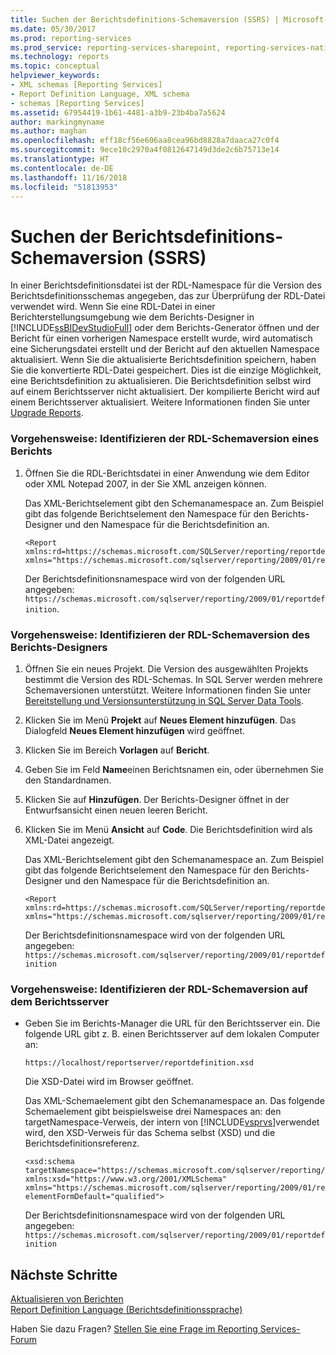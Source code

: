 ```yaml
---
title: Suchen der Berichtsdefinitions-Schemaversion (SSRS) | Microsoft-Dokumentation
ms.date: 05/30/2017
ms.prod: reporting-services
ms.prod_service: reporting-services-sharepoint, reporting-services-native
ms.technology: reports
ms.topic: conceptual
helpviewer_keywords:
- XML schemas [Reporting Services]
- Report Definition Language, XML schema
- schemas [Reporting Services]
ms.assetid: 67954419-1b61-4481-a3b9-23b4ba7a5624
author: markingmyname
ms.author: maghan
ms.openlocfilehash: eff18cf56e606aa8cea96bd8828a7daaca27c0f4
ms.sourcegitcommit: 9ece10c2970a4f0812647149d3de2c6b75713e14
ms.translationtype: HT
ms.contentlocale: de-DE
ms.lasthandoff: 11/16/2018
ms.locfileid: "51813953"
---
```

# <a name="find-the-report-definition-schema-version-ssrs"></a>Suchen der Berichtsdefinitions-Schemaversion (SSRS)

In einer Berichtsdefinitionsdatei ist der RDL-Namespace für die Version des Berichtsdefinitionsschemas angegeben, das zur Überprüfung der RDL-Datei verwendet wird. Wenn Sie eine RDL-Datei in einer Berichterstellungsumgebung wie dem Berichts-Designer in [!INCLUDE[ssBIDevStudioFull](../../includes/ssbidevstudiofull-md.md)] oder dem Berichts-Generator öffnen und der Bericht für einen vorherigen Namespace erstellt wurde, wird automatisch eine Sicherungsdatei erstellt und der Bericht auf den aktuellen Namespace aktualisiert. Wenn Sie die aktualisierte Berichtsdefinition speichern, haben Sie die konvertierte RDL-Datei gespeichert. Dies ist die einzige Möglichkeit, eine Berichtsdefinition zu aktualisieren. Die Berichtsdefinition selbst wird auf einem Berichtsserver nicht aktualisiert. Der kompilierte Bericht wird auf einem Berichtsserver aktualisiert. Weitere Informationen finden Sie unter [Upgrade Reports](../../reporting-services/install-windows/upgrade-reports.md).  
  
### <a name="how-to-identify-the-rdl-schema-version-of-a-report"></a>Vorgehensweise: Identifizieren der RDL-Schemaversion eines Berichts  
  
1.  Öffnen Sie die RDL-Berichtsdatei in einer Anwendung wie dem Editor oder XML Notepad 2007, in der Sie XML anzeigen können.  
  
     Das XML-Berichtselement gibt den Schemanamespace an. Zum Beispiel gibt das folgende Berichtselement den Namespace für den Berichts-Designer und den Namespace für die Berichtsdefinition an.  
  
    ```  
    <Report xmlns:rd=https://schemas.microsoft.com/SQLServer/reporting/reportdesigner   
    xmlns="https://schemas.microsoft.com/sqlserver/reporting/2009/01/reportdefinition">  
    ```  
  
     Der Berichtsdefinitionsnamespace wird von der folgenden URL angegeben: `https://schemas.microsoft.com/sqlserver/reporting/2009/01/reportdefinition`.  
  
### <a name="how-to-identify-the-rdl-schema-version-of-report-designer"></a>Vorgehensweise: Identifizieren der RDL-Schemaversion des Berichts-Designers  
  
1.  Öffnen Sie ein neues Projekt. Die Version des ausgewählten Projekts bestimmt die Version des RDL-Schemas. In SQL Server werden mehrere Schemaversionen unterstützt. Weitere Informationen finden Sie unter [Bereitstellung und Versionsunterstützung in SQL Server Data Tools](../../reporting-services/tools/deployment-and-version-support-in-sql-server-data-tools-ssrs.md).  
  
2.  Klicken Sie im Menü **Projekt** auf **Neues Element hinzufügen**. Das Dialogfeld **Neues Element hinzufügen** wird geöffnet.  
  
3.  Klicken Sie im Bereich **Vorlagen** auf **Bericht**.  
  
4.  Geben Sie im Feld **Name**einen Berichtsnamen ein, oder übernehmen Sie den Standardnamen.  
  
5.  Klicken Sie auf **Hinzufügen**. Der Berichts-Designer öffnet in der Entwurfsansicht einen neuen leeren Bericht.  
  
6.  Klicken Sie im Menü **Ansicht** auf **Code**. Die Berichtsdefinition wird als XML-Datei angezeigt.  
  
     Das XML-Berichtselement gibt den Schemanamespace an. Zum Beispiel gibt das folgende Berichtselement den Namespace für den Berichts-Designer und den Namespace für die Berichtsdefinition an.  
  
    ```  
    <Report xmlns:rd=https://schemas.microsoft.com/SQLServer/reporting/reportdesigner  
    xmlns="https://schemas.microsoft.com/sqlserver/reporting/2009/01/reportdefinition">  
    ```  
  
     Der Berichtsdefinitionsnamespace wird von der folgenden URL angegeben: `https://schemas.microsoft.com/sqlserver/reporting/2009/01/reportdefinition`  
  
### <a name="how-to-identify-the-rdl-schema-version-on-the-report-server"></a>Vorgehensweise: Identifizieren der RDL-Schemaversion auf dem Berichtsserver  
  
-   Geben Sie im Berichts-Manager die URL für den Berichtsserver ein. Die folgende URL gibt z. B. einen Berichtsserver auf dem lokalen Computer an:  
  
     `https://localhost/reportserver/reportdefinition.xsd`  
  
     Die XSD-Datei wird im Browser geöffnet.  
  
     Das XML-Schemaelement gibt den Schemanamespace an. Das folgende Schemaelement gibt beispielsweise drei Namespaces an: den targetNamespace-Verweis, der intern von [!INCLUDE[vsprvs](../../includes/vsprvs-md.md)]verwendet wird, den XSD-Verweis für das Schema selbst (XSD) und die Berichtsdefinitionsreferenz.  
  
    ```  
    <xsd:schema   
    targetNamespace="https://schemas.microsoft.com/sqlserver/reporting/2009/01/reportdefinition"   
    xmlns:xsd="https://www.w3.org/2001/XMLSchema"   
    xmlns="https://schemas.microsoft.com/sqlserver/reporting/2009/01/reportdefinition"   
    elementFormDefault="qualified">  
    ```  
  
     Der Berichtsdefinitionsnamespace wird von der folgenden URL angegeben: `https://schemas.microsoft.com/sqlserver/reporting/2009/01/reportdefinition`  

## <a name="next-steps"></a>Nächste Schritte

[Aktualisieren von Berichten](../../reporting-services/install-windows/upgrade-reports.md)   
[Report Definition Language (Berichtsdefinitionssprache)](../../reporting-services/reports/report-definition-language-ssrs.md)  

Haben Sie dazu Fragen? [Stellen Sie eine Frage im Reporting Services-Forum](https://go.microsoft.com/fwlink/?LinkId=620231)
